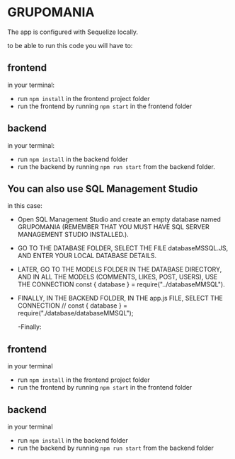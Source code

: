 ﻿# GRUPOMANIA

  The app is configured with Sequelize locally.

  to be able to run this code you will have to:

## frontend
  in your terminal:
 - run `npm install` in the frontend project folder
- run the frontend by running `npm start` in the frontend folder

## backend
in your terminal:
- run `npm install` in the backend folder
- run the backend by running `npm run start` from the backend folder.



## You can also use SQL Management Studio
   in this case:
  
  - Open SQL Management Studio and create an empty database named GRUPOMANIA (REMEMBER THAT YOU MUST HAVE SQL SERVER MANAGEMENT STUDIO INSTALLED.).
  - GO TO THE DATABASE FOLDER, SELECT THE FILE databaseMSSQL.JS, AND ENTER YOUR LOCAL DATABASE DETAILS.
  - LATER, GO TO THE MODELS FOLDER IN THE DATABASE DIRECTORY, AND IN ALL THE MODELS (COMMENTS, LIKES, POST, USERS), USE THE CONNECTION const { database } = require("../databaseMMSQL").
  - FINALLY, IN THE BACKEND FOLDER, IN THE app.js FILE, SELECT THE CONNECTION // const { database } = require("./database/databaseMMSQL");
  
    -Finally:

  ## frontend

in your terminal
- run `npm install` in the frontend project folder
- run the frontend by running `npm start` in the frontend folder

  
## backend
in your terminal

- run `npm install` in the backend folder
- run the backend by running `npm run start` from the backend folder


















